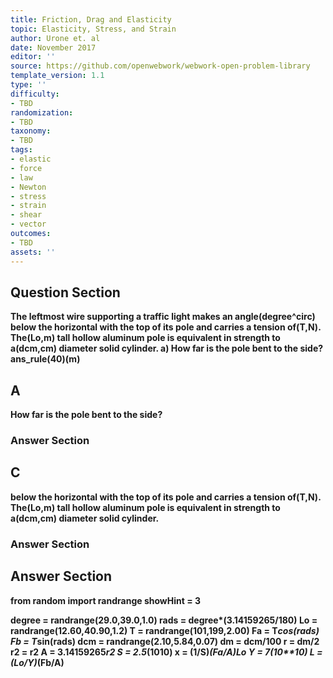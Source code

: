 ```yaml
---
title: Friction, Drag and Elasticity
topic: Elasticity, Stress, and Strain
author: Urone et. al
date: November 2017
editor: ''
source: https://github.com/openwebwork/webwork-open-problem-library
template_version: 1.1
type: ''
difficulty:
- TBD
randomization:
- TBD
taxonomy:
- TBD
tags:
- elastic
- force
- law
- Newton
- stress
- strain
- shear
- vector
outcomes:
- TBD
assets: ''
---
```


## Question Section 

<b>
The leftmost wire supporting a traffic light makes an angle(degree^circ) below the horizontal with the top of its pole and carries a tension of(T,N). The(Lo,m) tall hollow aluminum pole is equivalent in strength to a(dcm,cm) diameter solid cylinder. 
a) How far is the pole bent to the side? 
ans_rule(40)(m)

## A
How far is the pole bent to the side? 
### Answer Section
## C
below the horizontal with the top of its pole and carries a tension of(T,N). The(Lo,m) tall hollow aluminum pole is equivalent in strength to a(dcm,cm) diameter solid cylinder. 
### Answer Section


## Answer Section

from random import randrange
showHint = 3

degree = randrange(29.0,39.0,1.0)
rads = degree*(3.14159265/180)
Lo = randrange(12.60,40.90,1.2)
T = randrange(101,199,2.00)
Fa = T*cos(rads)
Fb = T*sin(rads)
dcm = randrange(2.10,5.84,0.07)
dm = dcm/100
r = dm/2
r2 = r**2
A = 3.14159265*r2
S = 2.5*(10**10)
x = (1/S)*(Fa/A)*Lo
Y = 7*(10**10)
L = (Lo/Y)*(Fb/A)